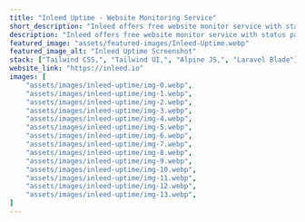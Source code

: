 ```yaml
---
title: "Inleed Uptime - Website Monitoring Service"
short_description: "Inleed offers free website monitor service with status page that shows you uptime."
description: "Inleed offers free website monitor service with status page that shows you uptime, history, scheduled operational disruptions and much more in real time."
featured_image: "assets/featured-images/Inleed-Uptime.webp"
featured_image_alt: "Inleed Uptime Screenshot"
stack: ["Tailwind CSS,", "Tailwind UI,", "Alpine JS,", "Laravel Blade"]
website_link: "https://inleed.io"
images: [
    "assets/images/inleed-uptime/img-0.webp",
    "assets/images/inleed-uptime/img-1.webp",
    "assets/images/inleed-uptime/img-2.webp",
    "assets/images/inleed-uptime/img-3.webp",
    "assets/images/inleed-uptime/img-4.webp",
    "assets/images/inleed-uptime/img-5.webp",    
    "assets/images/inleed-uptime/img-6.webp",    
    "assets/images/inleed-uptime/img-7.webp",    
    "assets/images/inleed-uptime/img-8.webp",    
    "assets/images/inleed-uptime/img-9.webp",    
    "assets/images/inleed-uptime/img-10.webp",    
    "assets/images/inleed-uptime/img-11.webp",    
    "assets/images/inleed-uptime/img-12.webp",    
    "assets/images/inleed-uptime/img-13.webp",        
]   
---
```

